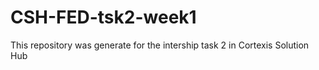 # CSH-FED-tsk2-week1
This repository was generate for the intership task 2 in Cortexis Solution Hub
